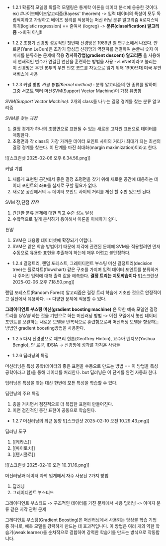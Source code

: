 - 1.2.1 확률적 모델링
확률적 모델링은 통계학 이론을 데이터 분석에 응용한 것이다.
ex) 
#나이브베이즈알고리즘(Bayess' theorem) -> 입력 데이터의 특성이 모두 독립적이라고 가정하고 베이즈 정리를 적용하는 머신 러닝 분류 알고리즘
#로지스틱회귀(logistic regression) == 줄여서 (logreg) -> __분류(classification) 알고리즘__ 
										    ->회귀 아님!! 
- 1.2.2 초창기 신경망
성공적인 첫번째 신경망은 1989년 벨 연구소에서 나왔다.
얀 르쿤(Yann LeCun)은 초창기 합성곱 신경망과 역전파를 연결하여 손글씨 숫자 이미지를 분류하는 문제에 적용
__경사하강법(gradient descent) 알고리즘__ 을 사용해서 연쇄적인 변수가 연결된 연산을 훈련하는 방법을 사용
->LeNet이라고 불리는 이 신경망은 우편 봉투의 우편 번호 코드를 자동으로 읽기 위해 1990년대 미국 우편 서비스에 사용

- 1.2.3 커널 방법
*커널 방법(Kernel method)* : 분류 알고리즘의 한 종류를 말하며 그중 서포트 벡터 머신SVM(Support Vector Machine)이 가장 유명함

*SVM(Support Vector Machine)*: 2개의 class를 나누는 결정 경계를 찾는 분류 알고리즘

*SVM을 찾는 과정*
1. 결정 경계가 하나의 초평면으로 표현될 수 있는 새로운 고차원 표현으로 데이터를 매핑한다.
2. 초평면과 각 class의 가장 가까운 데이터 포인트 사이의 거리가 최대가 되는 최선의 결정 경계를 찾는다. 이 단계를 마진 최대화(margin maximization)이라고 한다. 

![[스크린샷 2025-02-06 오후 6.34.56.png]]


커널 기법
1. 새롭게 표현된 공간에서 좋은 결정 초평면을 찾기 위해 새로운 공간에 대응하는 데이터 포인트의 좌표를 실제로 구할 필요가 없다.
2. 새로운 공간에서의 두 데이터 포인트 사이의 거리를 게산 할 수만 있으면 된다.

SVM 장,단점
*장점*
1. 간단한 분류 문제에 대한 최고 수준 성능 달성
2. 수학적으로 깊게 분석하기 용이해서 이론을 이해하기 쉽다.

*단점*
1. SVM은 대용량 데이터셋에 확장되기 어렵다.
2. SVM은 얕은 학습 방법이기 때문에 지각에 관련된 문제에 SVM을 적용할려면 먼저 수동으로 유용한 표현을 추출해야 하는데 매우 어렵고 불안정하다.

- 1.2.4 결정트리, 랜덤 포레스트, 그레이디언트 부스팅 머신
결정트리(decision tree)는 플로차트(flowchart) 같은 구조를 가지며 입력 데이터 포인트를 분류하거나 주어진 입력에 대해 출력 값을 에측한다.
__결정 트리는 지도학습이다__
![[스크린샷 2025-02-06 오후 7.18.50.png]]

랜덤 포레스트(Random Forest) 알고리즘은 결정 트리 학습에 기초한 것으로 안정적이고 실전에서 유용하다. -> 다양한 문제에 적용할 수 있다.

__그레이디언트 부스팅 머신(gradient boosting machine)__ 은 약한 예측 모델인 결정 트리를 *앙상블* 하는 것을 기반으로 하는 머신러닝 방법
-> 이전 모델에서 놓친 데이터 포인트를 보완하는 새로운 모델을 반복적으로 훈련함으로써 머신러닝 모델을 향상하는 방법인 gradient boosting방법을 사용한다.

- 1.2.5 다시 신경망으로
제프리 힌튼(Geoffrey Hinton), 요수아 벤지오(Yoshua Bengio), 얀 르쿤, IDSIA
-> 신경망에 성과를 가져온 사람들

- 1.2.6 딥러닝의 특징

머신러닝은 특성 공학(데이터의 좋은 표현을 수동으로 만드는 방법 == 이 방법을 특성공학이라고 함)을 통해 데이터를 처리한다.
but 딥러닝은 이 단계를 완전 자동화 한다.

딥러닝은 특성을 찾는 대신 한번에 모든 특성을 학습할 수 있다.

딥런닝의 주요 특징
1. 층을 거치면서 점진적으로 더 복잡한 표현이 만들어진다.
2. 이런 점진적인 중간 표현이 공동으로 학습된다.

- 1.2.7 머신러닝의 최근 동향
![[스크린샷 2025-02-10 오전 10.29.43.png]]

딥러닝 도구
1. [[케라스]]
2. [[파이토치]]
3. [[텐서플로]]

![[스크린샷 2025-02-10 오전 10.31.16.png]]


머신러닝과 데이터 과학 업계에서 자주 사용된 2가지 방법
1. 딥러닝
2. 그레이디언트 부스티드

그레이디언트 부스티드 -> 구조적인 데이터를 가진 문제에서 사용
딥러닝 -> 이미지 분류 같은 지각 관련 문제

그레디언트 부스팅(Gradient Boosting)은 머신러닝에서 사용되는 앙상블 학습 기법 중 하나로, 예측 모델을 강력하게 만드는 데 효과적입니다. 이 방법은 여러 개의 약한 학습기(weak learner)를 순차적으로 결합하여 강력한 학습기를 만드는 방식으로 작동합니다.

